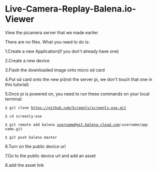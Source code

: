 # Live-Camera-Replay-Balena.io-Viewer
View the picamera server that we made earlier


There are no files. What you need to do is:

1.Create a new Application(if you don't already have one)


2.Create a new device


3.Flash the downloaded image onto micro sd card


4.Put sd card onto the new pi(not the server pi, we don't touch that one in this tutorial)


5.Once pi is powered on, you need to run these commands on your local terminal:


<code>$ git clone https://github.com/Screenly/screenly-ose.git</code>

<code>$ cd screenly-ose</code>

<code>$ git remote add balena username@git.balena-cloud.com:username/app name.git</code>
  
<code>$ git push balena master</code>


6.Turn on the public device url


7.Go to the public device url and add an asset

8.add the asset link 
